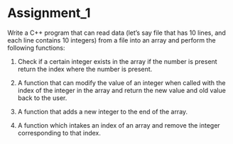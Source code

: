 # Assignment_1

Write a C++ program that can read data (let’s say file that has 10 lines,
 and each line contains 10 integers) from a file into an array and
 perform the following functions:

1. Check if a certain integer exists in the array if the number is present return 
 the index where the number is present. 

2. A function that can modify the value of an integer when called with the index
 of the integer in the array and return the new value and old value back to the user.

3. A function that adds a new integer to the end of the array.

4. A function which intakes an index of an array and remove
 the integer corresponding to that index.
